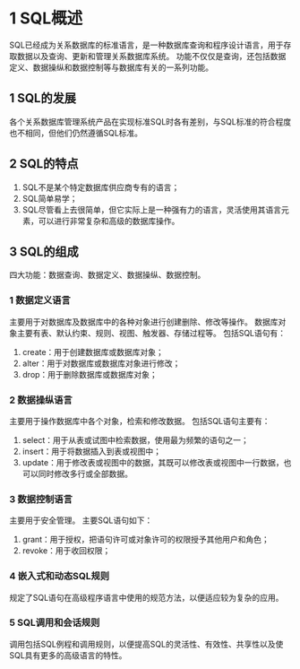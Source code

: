 # 1 SQL概述
SQL已经成为关系数据库的标准语言，是一种数据库查询和程序设计语言，用于存取数据以及查询、更新和管理关系数据库系统。
功能不仅仅是查询，还包括数据定义、数据操纵和数据控制等与数据库有关的一系列功能。

## 1 SQL的发展
各个关系数据库管理系统产品在实现标准SQL时各有差别，与SQL标准的符合程度也不相同，但他们仍然遵循SQL标准。

## 2 SQL的特点
1. SQL不是某个特定数据库供应商专有的语言；
2. SQL简单易学；
3. SQL尽管看上去很简单，但它实际上是一种强有力的语言，灵活使用其语言元素，可以进行非常复杂和高级的数据库操作。

## 3 SQL的组成
四大功能：数据查询、数据定义、数据操纵、数据控制。

### 1 数据定义语言
主要用于对数据库及数据库中的各种对象进行创建删除、修改等操作。
数据库对象主要有表、默认约束、规则、视图、触发器、存储过程等。
包括SQL语句有：
1. create：用于创建数据库或数据库对象；
2. alter：用于对数据库或数据库对象进行修改；
3. drop：用于删除数据库或数据库对象；

### 2 数据操纵语言
主要用于操作数据库中各个对象，检索和修改数据。
包括SQL语句主要有：
1. select：用于从表或试图中检索数据，使用最为频繁的语句之一；
2. insert：用于将数据插入到表或视图中；
3. update：用于修改表或视图中的数据，其既可以修改表或视图中一行数据，也可以同时修改多行或全部数据。

### 3 数据控制语言
主要用于安全管理。
主要SQL语句如下：
1. grant：用于授权，把语句许可或对象许可的权限授予其他用户和角色；
2. revoke：用于收回权限；

### 4 嵌入式和动态SQL规则
规定了SQL语句在高级程序语言中使用的规范方法，以便适应较为复杂的应用。

### 5 SQL调用和会话规则
调用包括SQL例程和调用规则，以便提高SQL的灵活性、有效性、共享性以及使SQL具有更多的高级语言的特性。